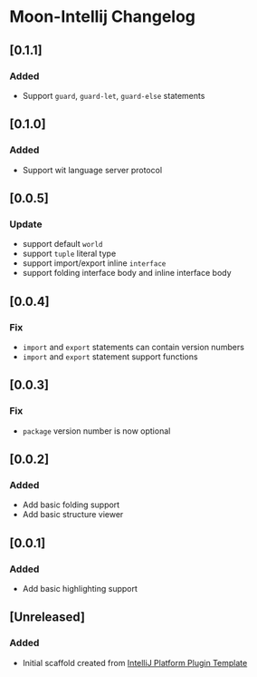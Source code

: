 <!-- Keep a Changelog guide -> https://keepachangelog.com -->

# Moon-Intellij Changelog

## [0.1.1]

### Added

- Support `guard`, `guard-let`, `guard-else` statements

## [0.1.0]

### Added

- Support wit language server protocol

## [0.0.5]

### Update

- support default `world`
- support `tuple` literal type
- support import/export inline `interface`
- support folding interface body and inline interface body

## [0.0.4]

### Fix

- `import` and `export` statements can contain version numbers
- `import` and `export` statement support functions

## [0.0.3]

### Fix

- `package` version number is now optional

## [0.0.2]

### Added

- Add basic folding support
- Add basic structure viewer

## [0.0.1]

### Added

- Add basic highlighting support

## [Unreleased]

### Added

- Initial scaffold created
  from [IntelliJ Platform Plugin Template](https://github.com/JetBrains/intellij-platform-plugin-template)
